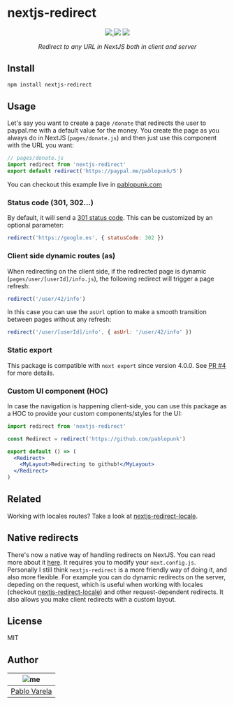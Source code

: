 # nextjs-redirect

<p align="center">
  <a href="https://github.com/pablopunk/miny"><img src="https://img.shields.io/badge/made_with-miny-1eced8.svg" style="display:inline" /> </a>
  <a href="https://www.npmjs.com/package/nextjs-redirect"><img src="https://img.shields.io/npm/dm/nextjs-redirect.svg?color=6c5ce7" style="display:inline" /></a>
  <a href="https://packagephobia.now.sh/result?p=nextjs-redirect"><img src="https://packagephobia.now.sh/badge?p=nextjs-redirect" style="display:inline" /></a>
</p>

<p align="center">
  <i>Redirect to any URL in NextJS both in client and server</i>
</p>

## Install

```sh
npm install nextjs-redirect
```

## Usage

Let's say you want to create a page `/donate` that redirects the user to paypal.me with a default value for the money. You create the page as you always do in NextJS (`pages/donate.js`) and then just use this component with the URL you want:

```js
// pages/donate.js
import redirect from 'nextjs-redirect'
export default redirect('https://paypal.me/pablopunk/5')
```

You can checkout this example live in [pablopunk.com](https://pablopunk.com)

### Status code (301, 302...)

By default, it will send a [301 status code](https://en.wikipedia.org/wiki/List_of_HTTP_status_codes#3xx_Redirection). This can be customized by an optional parameter:

```js
redirect('https://google.es', { statusCode: 302 })
```

### Client side dynamic routes (as)

When redirecting on the client side, if the redirected page is dynamic (`pages/user/[userId]/info.js`), the following redirect will trigger a page refresh:

```js
redirect('/user/42/info')
```

In this case you can use the `asUrl` option to make a smooth transition between pages without any refresh:

```js
redirect('/user/[userId]/info', { asUrl: '/user/42/info' })
```

### Static export

This package is compatible with `next export` since version 4.0.0. See [PR #4](https://github.com/pablopunk/nextjs-redirect/pull/4) for more details.

### Custom UI component (HOC)

In case the navigation is happening client-side, you can use this package as a HOC to provide your custom components/styles for the UI:

```jsx
import redirect from 'nextjs-redirect'

const Redirect = redirect('https://github.com/pablopunk')

export default () => (
  <Redirect>
    <MyLayout>Redirecting to github!</MyLayout>
  </Redirect>
)
```

## Related

Working with locales routes? Take a look at [nextjs-redirect-locale](https://github.com/pablopunk/nextjs-redirect-locale).

## Native redirects

There's now a native way of handling redirects on NextJS. You can read more about it [here](https://nextjs.org/blog/next-9-5#support-for-rewrites-redirects-and-headers). It requires you to modify your `next.config.js`. Personally I still think `nextjs-redirect` is a more friendly way of doing it, and also more flexible. For example you can do dynamic redirects on the server, depeding on the request, which is useful when working with locales (checkout [nextjs-redirect-locale](https://github.com/pablopunk/nextjs-redirect-locale)) and other request-dependent redirects. It also allows you make client redirects with a custom layout.

## License

MIT

## Author

| ![me](https://gravatar.com/avatar/fa50aeff0ddd6e63273a068b04353d9d?size=100) |
| ---------------------------------------------------------------------------- |
| [Pablo Varela](https://pablopunk.com)                                        |
